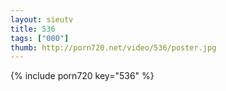 ```yaml
--- 
layout: sieutv
title: 536
tags: ["000"]
thumb: http://porn720.net/video/536/poster.jpg
---
```

{% include porn720 key="536" %} 
